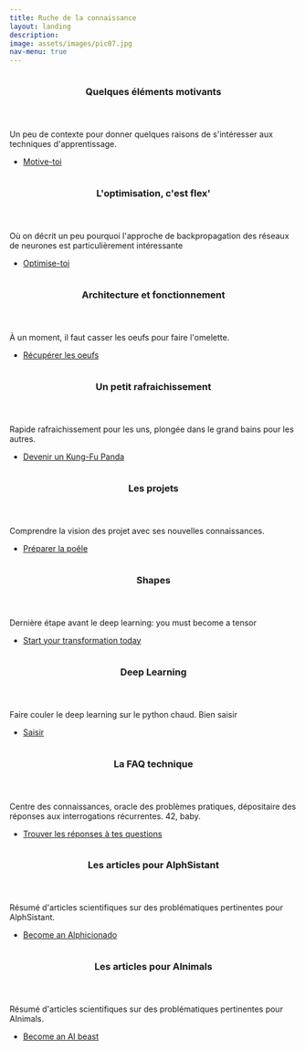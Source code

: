 ```yaml
---
title: Ruche de la connaissance
layout: landing
description:  
image: assets/images/pic07.jpg
nav-menu: true
---
```


<!-- Main -->
<div id="main">

<!-- One -->
<!-- <section id="one">
	<div class="inner">
		<header class="major">
			<h2>Sedaa amet aliquam</h2>
		</header>
		<p>Nullam et orci eu lorem consequat tincidunt vivamus et sagittis magna sed nunc rhoncus condimentum sem. In efficitur ligula tate urna. Maecenas massa vel lacinia pellentesque lorem ipsum dolor. Nullam et orci eu lorem consequat tincidunt. Vivamus et sagittis libero. Nullam et orci eu lorem consequat tincidunt vivamus et sagittis magna sed nunc rhoncus condimentum sem. In efficitur ligula tate urna.</p>
	</div>
</section> -->

<!-- Two -->
<section id="one" class="spotlights">
	<section>
		<a href="b_post.html" class="image">
			<img src="{% link assets/images/icons/rocky.webp %}" alt="" data-position="center center" />
		</a>
		<div class="content">
			<div class="inner">
				<header class="major">
					<h3>Quelques éléments motivants</h3>
				</header>
				<p>Un peu de contexte pour donner quelques raisons de s'intéresser aux techniques d'apprentissage.</p>
				<ul class="actions">
					<li><a href="b_post.html" class="button">Motive-toi</a></li>
				</ul>
			</div>
		</div>
	</section>
	<section>
		<a href="c_post.html" class="image">
			<img src="{% link assets/images/icons/flex.jpg %}" alt="" data-position="top center" />
		</a>
		<div class="content">
			<div class="inner">
				<header class="major">
					<h3>L'optimisation, c'est flex'</h3>
				</header>
				<p>Où on décrit un peu pourquoi l'approche de backpropagation des réseaux de neurones est particulièrement intéressante</p>
				<ul class="actions">
					<li><a href="c_post.html" class="button">Optimise-toi</a></li>
				</ul>
			</div>
		</div>
	</section>
	<section>
		<a href="d_post.html" class="image">
			<img src="{% link assets/images/icons/archi.webp %}" alt="" data-position="25% 25%" />
		</a>
		<div class="content">
			<div class="inner">
				<header class="major">
					<h3>Architecture et fonctionnement</h3>
				</header>
				<p>À un moment, il faut casser les oeufs pour faire l'omelette.</p>
				<ul class="actions">
					<li><a href="d_post.html" class="button">Récupérer les oeufs</a></li>
				</ul>
			</div>
		</div>
	</section>



<section>
		<a href="e_post.html" class="image">
			<img src="{% link assets/images/icons/pandas.jpg %}" alt="" data-position="25% 25%" />
		</a>
		<div class="content">
			<div class="inner">
				<header class="major">
					<h3>Un petit rafraichissement</h3>
				</header>
				<p>Rapide rafraichissement pour les uns, plongée dans le grand bains pour les autres.</p>
				<ul class="actions">
					<li><a href="e_post.html" class="button">Devenir un Kung-Fu Panda</a></li>
				</ul>
			</div>
		</div>
	</section>


<section>
		<a href="f_post.html" class="image">
			<img src="{% link assets/images/icons/vision.jpg %}" alt="" data-position="25% 25%" />
		</a>
		<div class="content">
			<div class="inner">
				<header class="major">
					<h3>Les projets</h3>
				</header>
				<p>Comprendre la vision des projet avec ses nouvelles connaissances.</p>
				<ul class="actions">
					<li><a href="f_post.html" class="button">Préparer la poêle</a></li>
				</ul>
			</div>
		</div>
	</section>

<section>
		<a href="h_post.html" class="image">
			<img src="{% link assets/images/icons/shapes.jpg %}" alt="" data-position="25% 25%" />
		</a>
		<div class="content">
			<div class="inner">
				<header class="major">
					<h3>Shapes</h3>
				</header>
				<p>Dernière étape avant le deep learning: you must become a tensor</p>
				<ul class="actions">
					<li><a href="h_post.html" class="button">Start your transformation today</a></li>
				</ul>
			</div>
		</div>
	</section>

<section>
		<a href="g_post.html" class="image">
			<img src="{% link assets/images/icons/potter_0.jpg %}" alt="" data-position="25% 25%" />
		</a>
		<div class="content">
			<div class="inner">
				<header class="major">
					<h3>Deep Learning</h3>
				</header>
				<p>Faire couler le deep learning sur le python chaud. Bien saisir</p>
				<ul class="actions">
					<li><a href="g_post.html" class="button">Saisir</a></li>
				</ul>
			</div>
		</div>
	</section>




<section>
		<a href="generic.html" class="image">
			<img src="{% link assets/images/faq/h2g2.png %}" alt="" data-position="25% 25%" />
		</a>
		<div class="content">
			<div class="inner">
				<header class="major">
					<h3>La FAQ technique</h3>
				</header>
				<p>Centre des connaissances, oracle des problèmes pratiques, dépositaire des réponses aux interrogations récurrentes. 42, baby.</p>
				<ul class="actions">
					<li><a href="z_faq.html" class="button">Trouver les réponses à tes questions</a></li>
				</ul>
			</div>
		</div>
	</section>

<section>
		<a href="generic.html" class="image">
			<img src="{% link assets/images/faq/h2g2.png %}" alt="" data-position="25% 25%" />
		</a>
		<div class="content">
			<div class="inner">
				<header class="major">
					<h3>Les articles pour AlphSistant</h3>
				</header>
				<p>Résumé d'articles scientifiques sur des problématiques pertinentes pour AlphSistant.</p>
				<ul class="actions">
					<li><a href="z_articles_al.html" class="button">Become an Alphicionado</a></li>
				</ul>
			</div>
		</div>
	</section>


<section>
		<a href="generic.html" class="image">
			<img src="{% link assets/images/faq/h2g2.png %}" alt="" data-position="25% 25%" />
		</a>
		<div class="content">
			<div class="inner">
				<header class="major">
					<h3>Les articles pour AInimals</h3>
				</header>
				<p>Résumé d'articles scientifiques sur des problématiques pertinentes pour AInimals.</p>
				<ul class="actions">
					<li><a href="z_articles_ai.html" class="button">Become an AI beast</a></li>
				</ul>
			</div>
		</div>
	</section>




<!-- Three -->
<!-- <section id="three">
	<div class="inner">
		<header class="major">
			<h2>Massa libero</h2>
		</header>
		<p>Nullam et orci eu lorem consequat tincidunt vivamus et sagittis libero. Mauris aliquet magna magna sed nunc rhoncus pharetra. Pellentesque condimentum sem. In efficitur ligula tate urna. Maecenas laoreet massa vel lacinia pellentesque lorem ipsum dolor. Nullam et orci eu lorem consequat tincidunt. Vivamus et sagittis libero. Mauris aliquet magna magna sed nunc rhoncus amet pharetra et feugiat tempus.</p>
		<ul class="actions">
			<li><a href="2021-5-25-faqs.html" class="button next">Get Started again</a></li>
		</ul>
	</div>
</section>

</div>
 -->